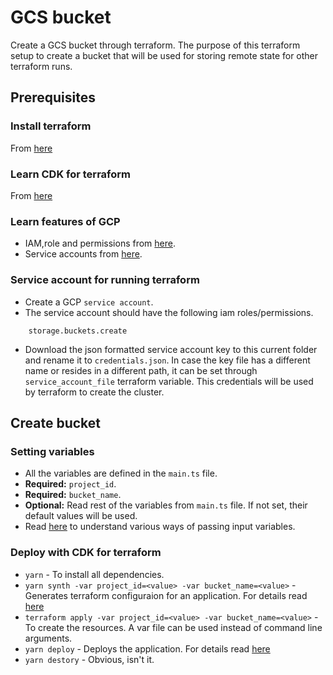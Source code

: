 # GCS bucket
Create a GCS bucket through terraform. The purpose of this terraform setup to
create a bucket that will be used for storing remote state for other terraform
runs.
## Prerequisites
### Install terraform
From [here](https://www.terraform.io/downloads.html)
### Learn CDK for terraform
From [here](https://developer.hashicorp.com/terraform/cdktf)
### Learn features of GCP
* IAM,role and permissions from [here](https://cloud.google.com/iam/docs/overview).
* Service accounts from [here](https://cloud.google.com/iam/docs/service-accounts).
### Service account for running terraform
* Create a GCP `service account`.
* The service account should have the following iam roles/permissions.
```
	storage.buckets.create
```
* Download the json formatted service account key to this current folder and
  rename it to `credentials.json`. In case the key file has a different name or
  resides in a different path, it can be set through `service_account_file`
  terraform variable. This credentials will be used by terraform to
  create the cluster.
## Create bucket
### Setting variables
* All the variables are defined in the `main.ts` file.
* __Required:__ `project_id`.
* __Required:__ `bucket_name`.
* __Optional:__ Read rest of the variables from `main.ts` file. If not set, their default values will be used.
* Read [here](https://developer.hashicorp.com/terraform/cdktf/concepts/variables-and-outputs#passing-input-variables-to-cdktf) to understand various ways of passing input variables.
### Deploy with CDK for terraform
* `yarn` - To install all dependencies.
* `yarn synth -var project_id=<value> -var bucket_name=<value>` - Generates
  terraform configuraion for an application. For details read [here](https://developer.hashicorp.com/terraform/cdktf/cli-reference/commands#synth)
* `terraform apply -var project_id=<value> -var bucket_name=<value>` - To
  create the resources. A var file can be used instead of command line
  arguments.
* `yarn deploy` - Deploys the application. For details read [here](https://developer.hashicorp.com/terraform/cdktf/cli-reference/commands#deploy)
* `yarn destory` - Obvious, isn't it.
